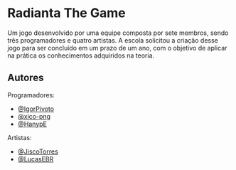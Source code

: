 
# Radianta The Game

Um jogo desenvolvido por uma equipe composta por sete membros, sendo três programadores e quatro artistas. A escola solicitou a criação desse jogo para ser concluído em um prazo de um ano, com o objetivo de aplicar na prática os conhecimentos adquiridos na teoria.


## Autores
Programadores:
- [@IgorPivoto](https://github.com/IgorPivoto)
- [@xico-png](https://github.com/xico-png)
- [@HanypE](https://github.com/HanypE)

Artistas:
- [@JiscoTorres](https://github.com/JiscoTorres)
- [@LucasEBR](https://github.com/LucasEBR)

